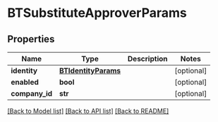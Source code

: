 # BTSubstituteApproverParams

## Properties
Name | Type | Description | Notes
------------ | ------------- | ------------- | -------------
**identity** | [**BTIdentityParams**](BTIdentityParams.md) |  | [optional] 
**enabled** | **bool** |  | [optional] 
**company_id** | **str** |  | [optional] 

[[Back to Model list]](../README.md#documentation-for-models) [[Back to API list]](../README.md#documentation-for-api-endpoints) [[Back to README]](../README.md)


